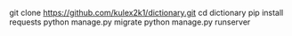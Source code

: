 
git clone https://github.com/kulex2k1/dictionary.git
cd dictionary
pip install requests
python manage.py migrate
python manage.py runserver


